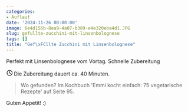 ```yaml
---
categories:
- Auflauf
date: '2024-11-26 00:00:00'
image: 6e4d156b-8ea9-4a07-b389-e4e320eba4d1.JPG
slug: gefullte-zucchini-mit-linsenbolognese
tags: []
title: "Gef\xFCllte Zucchini mit Linsenbolognese"
---
```



Perfekt mit Linsenbolognese vom Vortag. Schnelle Zubereitung

<svg xmlns="http://www.w3.org/2000/svg" class="icon icon-tabler icon-tabler-clock" width="17" height="17" viewBox="0 0 22 22" stroke-width="2" stroke="currentColor" fill="none" stroke-linecap="round" stroke-linejoin="round">
  <path stroke="none" d="M0 0h24v24H0z"></path>
  <circle cx="12" cy="12" r="9"></circle>
  <polyline points="12 7 12 12 15 15"></polyline>
</svg> Die Zubereitung dauert ca. 40 Minuten.

> Wo gefunden? Im Kochbuch 'Emmi kocht einfach: 75 vegetarische Rezepte' auf Seite 95.

Guten Appetit! :)